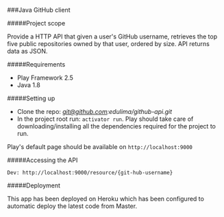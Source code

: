 ###Java GitHub client

#####Project scope

Provide a HTTP API that given a user's GitHub username, retrieves the top five
public repositories owned by that user, ordered by size. API returns data as JSON.

#####Requirements

* Play Framework 2.5
* Java 1.8

#####Setting up

* Clone the repo: *git@github.com:edulima/github-api.git*
* In the project root run: ```activator run```. Play should take care of downloading/installing
all the dependencies required for the project to run.

Play's default page should be available on ```http://localhost:9000```

#####Accessing the API

```Dev: http://localhost:9000/resource/{git-hub-username}```

#####Deployment

This app has been deployed on Heroku which has been configured to automatic deploy
the latest code from Master.






